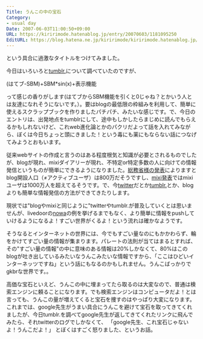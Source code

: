 ```yaml
---
Title: うんこの中の宝石
Category:
- usual day
Date: 2007-06-03T11:00:50+09:00
URL: https://kiririmode.hatenablog.jp/entry/20070603/1181095250
EditURL: https://blog.hatena.ne.jp/kiririmode/kiririmode.hatenablog.jp/atom/entry/8454420450078217279
---
```


という具合に過激なタイトルをつけてみました。

今日はいろいろと<a href="http://www.tumblr.com/">tumblr.</a>について調べていたのですが、

(はてブ-SBM)+SBM*sin(x)+表示機能

って感じの香りがします(はてブからSBM機能を引くと0じゃね？とかいう人とは友達になれそうにないです。）。要はblogの最低限の枠組みを利用して、簡単に使えるスクラップブックを作りましたパチパチ、みたいな感じです。で、今日のエントリは、出発地点をtumblrにして、途中もしかしたらまじめに読んでもらえるかもしれないけど、これweb進化論とかのパクリだよって話を入れてみながら、ぼくは今日ちょっと頭にきました！という毒にも薬にもならない話につなげてみようとおもいます。



従来webサイトの作成と言うのはある程度根気と知識が必要とされるものでしたが、blogが現れ、mixiダイアリーが現れ、不特定or特定多数の人に向けての情報発信というものが簡単にできるようになりました。<a href="http://www.soumu.go.jp/s-news/2005/050517_3.html">総務省様の発表</a>によりますとblog開設人口（≠アクティブユーザ）は800万だそうですし、<a href="http://itpro.nikkeibp.co.jp/article/NEWS/20070521/271675/">mixi発表</a>ではmixiユーザは1000万人を超えてるそうです。で、今<a href="http://twitter.com/">twitter</a>だとか<a href="http://www.tumblr.com/">tumblr.</a>とか、blogよりも簡単な情報発信の方法ができてきたりします。

現状では"blogやmixiと同じように"twitterやtumblr.が普及していくとは思いませんが、livedoorの<a href="http://nowa.jp/">nowa</a>の例を挙げるまでもなく、より簡単に情報をpushしていけるようになるよ！すごい世界がくるよ！という流れは確かなようです。

そうなるとインターネットの世界には、今でもすごい量なのにもかかわらず、輪をかけてすごい量の情報が集まります。パレートの法則が当てはまるとすれば、その"すごい量の情報"の中に意味のある情報は20%しかなくて、80%はこのblogが吐き出しているみたいなうんこみたいな情報ですから、「ここはひどいインターネッツですね」という話にもなるのかもしれません。うんこばっかりでgkbrな世界です。。

高価な宝石といえど、うんこの中に埋まってたら取るのは大変なので、普通は検索エンジンに頼ることになります。でも検索エンジンはコンピュータだよ！とは言っても、うんこの量が増えてくると宝石を捜すのはやっぱり大変になります。これまでは、google先生がうまい具合にうんこを避けて宝石を取ってきてくれましたが、今日tumblr.を調べてgoogle先生が返してきてくれたリンクに飛んでみたら、それtwitterのログでしかなくて、
「google先生、これ宝石じゃないよ！うんこだよ！」
とぼくはすごく怒りました、というお話。
